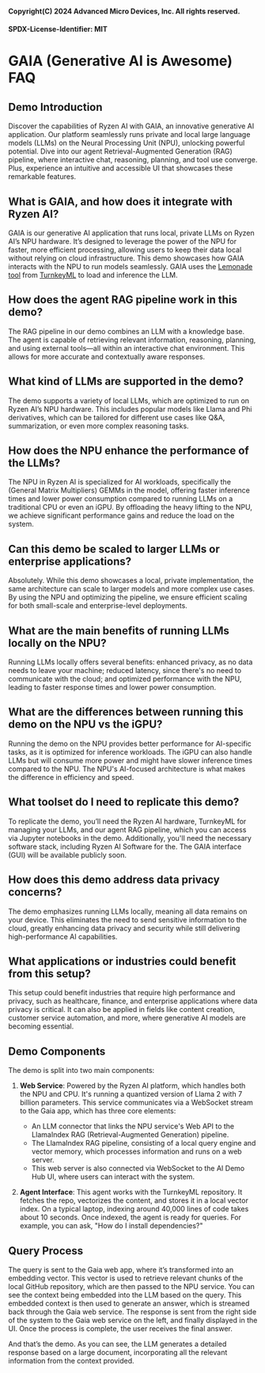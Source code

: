 #### Copyright(C) 2024 Advanced Micro Devices, Inc. All rights reserved.
#### SPDX-License-Identifier: MIT

# GAIA (Generative AI is Awesome) FAQ

## Demo Introduction

Discover the capabilities of Ryzen AI with GAIA, an innovative generative AI application. Our platform seamlessly runs private and local large language models (LLMs) on the Neural Processing Unit (NPU), unlocking powerful potential. Dive into our agent Retrieval-Augmented Generation (RAG) pipeline, where interactive chat, reasoning, planning, and tool use converge. Plus, experience an intuitive and accessible UI that showcases these remarkable features.

## What is GAIA, and how does it integrate with Ryzen AI?
GAIA is our generative AI application that runs local, private LLMs on Ryzen AI’s NPU hardware. It’s designed to leverage the power of the NPU for faster, more efficient processing, allowing users to keep their data local without relying on cloud infrastructure. This demo showcases how GAIA interacts with the NPU to run models seamlessly. GAIA uses the [Lemonade tool](https://github.com/onnx/turnkeyml/tree/main/src/turnkeyml/llm) from [TurnkeyML](https://github.com/onnx/turnkeyml/) to load and inference the LLM.

## How does the agent RAG pipeline work in this demo?

The RAG pipeline in our demo combines an LLM with a knowledge base. The agent is capable of retrieving relevant information, reasoning, planning, and using external tools—all within an interactive chat environment. This allows for more accurate and contextually aware responses.

## What kind of LLMs are supported in the demo?

The demo supports a variety of local LLMs, which are optimized to run on Ryzen AI’s NPU hardware. This includes popular models like Llama and Phi derivatives, which can be tailored for different use cases like Q&A, summarization, or even more complex reasoning tasks.

## How does the NPU enhance the performance of the LLMs?

The NPU in Ryzen AI is specialized for AI workloads, specifically the (General Matrix Multipliers) GEMMs in the model, offering faster inference times and lower power consumption compared to running LLMs on a traditional CPU or even an iGPU. By offloading the heavy lifting to the NPU, we achieve significant performance gains and reduce the load on the system.

## Can this demo be scaled to larger LLMs or enterprise applications?

Absolutely. While this demo showcases a local, private implementation, the same architecture can scale to larger models and more complex use cases. By using the NPU and optimizing the pipeline, we ensure efficient scaling for both small-scale and enterprise-level deployments.

## What are the main benefits of running LLMs locally on the NPU?

Running LLMs locally offers several benefits: enhanced privacy, as no data needs to leave your machine; reduced latency, since there's no need to communicate with the cloud; and optimized performance with the NPU, leading to faster response times and lower power consumption.

## What are the differences between running this demo on the NPU vs the iGPU?

Running the demo on the NPU provides better performance for AI-specific tasks, as it is optimized for inference workloads. The iGPU can also handle LLMs but will consume more power and might have slower inference times compared to the NPU. The NPU's AI-focused architecture is what makes the difference in efficiency and speed.

## What toolset do I need to replicate this demo?

To replicate the demo, you’ll need the Ryzen AI hardware, TurnkeyML for managing your LLMs, and our agent RAG pipeline, which you can access via Jupyter notebooks in the demo. Additionally, you'll need the necessary software stack, including Ryzen AI Software for the. The GAIA interface (GUI) will be available publicly soon.

## How does this demo address data privacy concerns?

The demo emphasizes running LLMs locally, meaning all data remains on your device. This eliminates the need to send sensitive information to the cloud, greatly enhancing data privacy and security while still delivering high-performance AI capabilities.

## What applications or industries could benefit from this setup?

This setup could benefit industries that require high performance and privacy, such as healthcare, finance, and enterprise applications where data privacy is critical. It can also be applied in fields like content creation, customer service automation, and more, where generative AI models are becoming essential.

## Demo Components

The demo is split into two main components:

1. **Web Service**: Powered by the Ryzen AI platform, which handles both the NPU and CPU. It's running a quantized version of Llama 2 with 7 billion parameters. This service communicates via a WebSocket stream to the Gaia app, which has three core elements:
    - An LLM connector that links the NPU service's Web API to the LlamaIndex RAG (Retrieval-Augmented Generation) pipeline.
    - The LlamaIndex RAG pipeline, consisting of a local query engine and vector memory, which processes information and runs on a web server.
    - This web server is also connected via WebSocket to the AI Demo Hub UI, where users can interact with the system.

2. **Agent Interface**: This agent works with the TurnkeyML repository. It fetches the repo, vectorizes the content, and stores it in a local vector index. On a typical laptop, indexing around 40,000 lines of code takes about 10 seconds. Once indexed, the agent is ready for queries. For example, you can ask, "How do I install dependencies?"

## Query Process

The query is sent to the Gaia web app, where it’s transformed into an embedding vector. This vector is used to retrieve relevant chunks of the local GitHub repository, which are then passed to the NPU service. You can see the context being embedded into the LLM based on the query. This embedded context is then used to generate an answer, which is streamed back through the Gaia web service. The response is sent from the right side of the system to the Gaia web service on the left, and finally displayed in the UI. Once the process is complete, the user receives the final answer.

And that’s the demo. As you can see, the LLM generates a detailed response based on a large document, incorporating all the relevant information from the context provided.